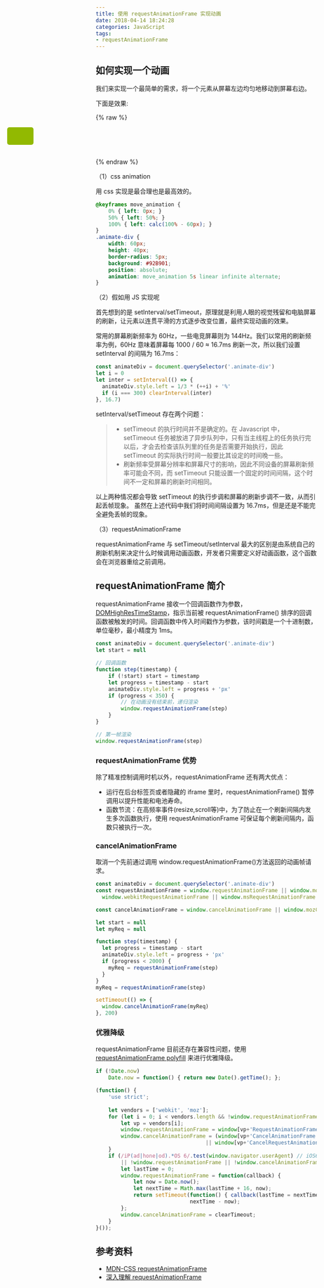 ```yaml
---
title: 使用 requestAnimationFrame 实现动画
date: 2018-04-14 18:24:28
categories: JavaScript
tags:
- requestAnimationFrame
---
```


## 如何实现一个动画

我们来实现一个最简单的需求，将一个元素从屏幕左边均匀地移动到屏幕右边。

下面是效果:

{% raw %}
<!DOCTYPE html>
<html lang="en">
<head>
  <style>
    .animate-warpper {
        width: 100%;
        height: 70px;
    }
    @keyframes move_animation {
        0% { left: 0px; }
        50% { left: 50%; }
        100% { left: calc(100% - 60px); }
    }
    .animate-div {
        width: 60px;
        height: 40px;
        border-radius: 5px;
        background: #92B901;
        position: absolute;
        animation: move_animation 5s linear infinite alternate;
    }
  </style>
</head>
<body>
  <section class="animate-warpper"> 
    <div class="animate-div"></div>
  </section>  
</body>
</html>
{% endraw %}

<!--more-->

（1）css animation

用 css 实现是最合理也是最高效的。

```css
@keyframes move_animation {
    0% { left: 0px; }
    50% { left: 50%; }
    100% { left: calc(100% - 60px); }
}
.animate-div {
    width: 60px;
    height: 40px;
    border-radius: 5px;
    background: #92B901;
    position: absolute;
    animation: move_animation 5s linear infinite alternate;
}
```

（2）假如用 JS 实现呢

首先想到的是 setInterval/setTimeout，原理就是利用人眼的视觉残留和电脑屏幕的刷新，让元素以连贯平滑的方式逐步改变位置，最终实现动画的效果。

常用的屏幕刷新频率为 60Hz，一些电竞屏幕则为 144Hz。我们以常用的刷新频率为例，60Hz 意味着屏幕每 1000 / 60 ≈ 16.7ms 刷新一次，所以我们设置 setInterval 的间隔为 16.7ms：

```javascript
const animateDiv = document.querySelector('.animate-div')
let i = 0
let inter = setInterval(() => {
  animateDiv.style.left = 1/3 * (++i) + '%'
  if (i === 300) clearInterval(inter)
}, 16.7)
```

setInterval/setTimeout 存在两个问题：
    
> - setTimeout 的执行时间并不是确定的。在 Javascript 中， setTimeout 任务被放进了异步队列中，只有当主线程上的任务执行完以后，才会去检查该队列里的任务是否需要开始执行，因此 setTimeout 的实际执行时间一般要比其设定的时间晚一些。
> - 刷新频率受屏幕分辨率和屏幕尺寸的影响，因此不同设备的屏幕刷新频率可能会不同，而 setTimeout 只能设置一个固定的时间间隔，这个时间不一定和屏幕的刷新时间相同。

以上两种情况都会导致 setTimeout 的执行步调和屏幕的刷新步调不一致，从而引起丢帧现象。 虽然在上述代码中我们将时间间隔设置为 16.7ms，但是还是不能完全避免丢帧的现象。

（3）requestAnimationFrame 

requestAnimationFrame 与 setTimeout/setInterval 最大的区别是由系统自己的刷新机制来决定什么时候调用动画函数，开发者只需要定义好动画函数，这个函数会在浏览器重绘之前调用。

## requestAnimationFrame 简介

requestAnimationFrame 接收一个回调函数作为参数，[DOMHighResTimeStamp](https://developer.mozilla.org/zh-CN/docs/Web/API/DOMHighResTimeStamp)，指示当前被 requestAnimationFrame() 排序的回调函数被触发的时间。回调函数中传入时间戳作为参数，该时间戳是一个十进制数，单位毫秒，最小精度为 1ms。

```javascript
const animateDiv = document.querySelector('.animate-div')
let start = null

// 回调函数
function step(timestamp) {
    if (!start) start = timestamp
    let progress = timestamp - start
    animateDiv.style.left = progress + 'px'
    if (progress < 350) {
        // 在动画没有结束前，递归渲染
        window.requestAnimationFrame(step)
    }
}

// 第一帧渲染
window.requestAnimationFrame(step)
```

### requestAnimationFrame 优势

除了精准控制调用时机以外，requestAnimationFrame 还有两大优点：

- 运行在后台标签页或者隐藏的 iframe 里时，requestAnimationFrame() 暂停调用以提升性能和电池寿命。
- 函数节流：在高频率事件(resize,scroll等)中，为了防止在一个刷新间隔内发生多次函数执行，使用 requestAnimationFrame 可保证每个刷新间隔内，函数只被执行一次。

### cancelAnimationFrame

取消一个先前通过调用 window.requestAnimationFrame()方法返回的动画帧请求。

```javascript
const animateDiv = document.querySelector('.animate-div')
const requestAnimationFrame = window.requestAnimationFrame || window.mozRequestAnimationFrame ||
  window.webkitRequestAnimationFrame || window.msRequestAnimationFrame

const cancelAnimationFrame = window.cancelAnimationFrame || window.mozCancelAnimationFrame

let start = null
let myReq = null

function step(timestamp) {
  let progress = timestamp - start
  animateDiv.style.left = progress + 'px'
  if (progress < 2000) {
    myReq = requestAnimationFrame(step)
  }
}
myReq = requestAnimationFrame(step)

setTimeout(() => {
  window.cancelAnimationFrame(myReq)
}, 200)
```

### 优雅降级

requestAnimationFrame 目前还存在兼容性问题，使用 [requestAnimationFrame polyfill](https://github.com/darius/requestAnimationFrame) 来进行优雅降级。

```javascript
if (!Date.now)
    Date.now = function() { return new Date().getTime(); };

(function() {
    'use strict';
    
    let vendors = ['webkit', 'moz'];
    for (let i = 0; i < vendors.length && !window.requestAnimationFrame; ++i) {
        let vp = vendors[i];
        window.requestAnimationFrame = window[vp+'RequestAnimationFrame'];
        window.cancelAnimationFrame = (window[vp+'CancelAnimationFrame']
                                   || window[vp+'CancelRequestAnimationFrame']);
    }
    if (/iP(ad|hone|od).*OS 6/.test(window.navigator.userAgent) // iOS6 is buggy
        || !window.requestAnimationFrame || !window.cancelAnimationFrame) {
        let lastTime = 0;
        window.requestAnimationFrame = function(callback) {
            let now = Date.now();
            let nextTime = Math.max(lastTime + 16, now);
            return setTimeout(function() { callback(lastTime = nextTime); },
                              nextTime - now);
        };
        window.cancelAnimationFrame = clearTimeout;
    }
}());
```


## 参考资料

- [MDN-CSS requestAnimationFrame](https://developer.mozilla.org/zh-CN/docs/Web/API/Window/requestAnimationFrame)
- [深入理解 requestAnimationFrame](http://mp.weixin.qq.com/s/_m1flYySn6sgAROYbXqltg)